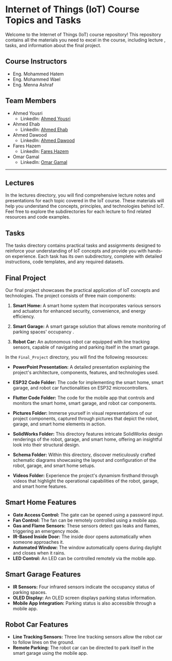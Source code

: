 # Internet of Things (IoT) Course Topics and Tasks

Welcome to the Internet of Things (IoT) course repository! This repository contains all the materials you need to excel in the course, including lecture , tasks, and information about the final project.

## Course Instructors

- Eng. Mohammed Hatem
- Eng. Mohammed Wael
- Eng. Menna Ashraf

## Team Members

- Ahmed Yousri
  - LinkedIn: [Ahmed Yousri](https://www.linkedin.com/in/ahmed-yousry-807582196/)
- Ahmed Ehab
    - LinkedIn: [Ahmed Ehab](https://www.linkedin.com/in/ahmed-ehab-491a39233)
- Ahmed Dawood
    - LinkedIn: [Ahmed Dawood](https://www.linkedin.com/in/ahmed-dawod-088539223)
- Fares Hazem
    - LinkedIn: [Fares Hazem](https://www.linkedin.com/in/fares-hazem-b5590214b/)
- Omar Gamal
    - LinkedIn: [Omar Gamal](https://www.linkedin.com/in/omar-gamal-453927276)

---
## Lectures

In the lectures directory, you will find comprehensive lecture notes and presentations for each topic covered in the IoT course. These materials will help you understand the concepts, principles, and technologies behind IoT. Feel free to explore the subdirectories for each lecture to find related resources and code examples.

## Tasks

The tasks directory contains practical tasks and assignments designed to reinforce your understanding of IoT concepts and provide you with hands-on experience. Each task has its own subdirectory, complete with detailed instructions, code templates, and any required datasets. 



## Final Project
Our final project showcases the practical application of IoT concepts and technologies. The project consists of three main components:

1. **Smart Home:** A smart home system that incorporates various sensors and actuators for enhanced security, convenience, and energy efficiency.

2. **Smart Garage:** A smart garage solution that allows remote monitoring of parking spaces' occupancy .

3. **Robot Car:** An autonomous robot car equipped with line tracking sensors, capable of navigating and parking itself in the smart garage.

In the `Final_Project` directory, you will find the following resources:

- **PowerPoint Presentation:** A detailed presentation explaining the project's architecture, components, features, and technologies used.

- **ESP32 Code Folder:** The code for implementing the smart home, smart garage, and robot car functionalities on ESP32 microcontrollers.

- **Flutter Code Folder:** The code for the mobile app that controls and monitors the smart home, smart garage, and robot car components.

- **Pictures Folder:** Immerse yourself in visual representations of our project components, captured through pictures that depict the robot, garage, and smart home elements in action.

- **SolidWorks Folder:** This directory features intricate SolidWorks design renderings of the robot, garage, and smart home, offering an insightful look into their structural design.

- **Schema Folder:** Within this directory, discover meticulously crafted schematic diagrams showcasing the layout and configuration of the robot, garage, and smart home setups.

- **Videos Folder:** Experience the project's dynamism firsthand through videos that highlight the operational capabilities of the robot, garage, and smart home features.

## Smart Home Features

- **Gate Access Control:** The gate can be opened using a password input.
- **Fan Control:** The fan can be remotely controlled using a mobile app.
- **Gas and Flame Sensors:** These sensors detect gas leaks and flames, triggering an emergency mode.
- **IR-Based Inside Door:** The inside door opens automatically when someone approaches it.
- **Automated Window:** The window automatically opens during daylight and closes when it rains.
- **LED Control:** An LED can be controlled remotely via the mobile app.

## Smart Garage Features

- **IR Sensors:** Four infrared sensors indicate the occupancy status of parking spaces.
- **OLED Display:** An OLED screen displays parking status information.
- **Mobile App Integration:** Parking status is also accessible through a mobile app.

## Robot Car Features

- **Line Tracking Sensors:** Three line tracking sensors allow the robot car to follow lines on the ground.
- **Remote Parking:** The robot car can be directed to park itself in the smart garage using the mobile app.